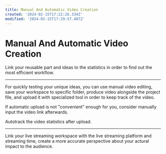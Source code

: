 ```yaml
---
title: Manual And Automatic Video Creation
created: '2024-02-15T17:22:26.334Z'
modified: '2024-02-15T17:29:57.407Z'
---
```


# Manual And Automatic Video Creation

Link your reusable part and ideas to the statistics in order to find out the most efficient workflow.

---

For quickly testing your unique ideas, you can use manual video editing, save your workspace to specific folder, produce video alongside the project file, and upload it with specialized tool in order to keep track of the video.

If automatic upload is not "convenient" enough for you, consider manually input the video link afterwards.

Autotrack the video statistics after upload.

---

Link your live streaming workspace with the live streaming platform and streaming time, create a more accurate perspective about your actural impact to the audience.
